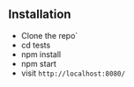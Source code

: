

## Installation

* Clone the repo`
* cd tests
* npm install
* npm start
* visit `http://localhost:8080/`
